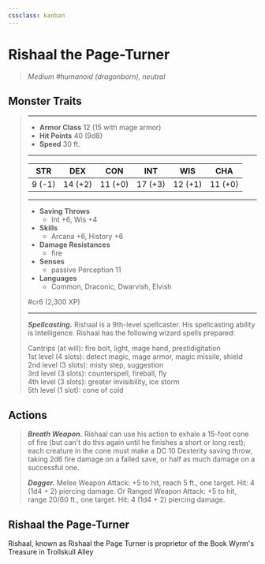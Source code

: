 ```yaml
---
cssclass: kanban
---
```


# Rishaal the Page-Turner
>*Medium #humanoid (dragonborn), neutral*
## Monster Traits
>___
>- **Armor Class** 12 (15 with mage armor)
>- **Hit Points** 40 (9d8)
>- **Speed** 30 ft.
>___
>|STR|DEX|CON|INT|WIS|CHA|
>|:---:|:---:|:---:|:---:|:---:|:---:|
>|9 (-1)|14 (+2)|11 (+0)|17 (+3)|12 (+1)|11 (+0)|
>___
>- **Saving Throws**
>	 - Int +6, Wis +4
>- **Skills**
>	 - Arcana +6, History +6
>- **Damage Resistances**
>	 - fire
>- **Senses**
>	 - passive Perception 11
>- **Languages**
>	 - Common, Draconic, Dwarvish, Elvish
>
> #cr6 (2,300 XP)
>___
>***Spellcasting.*** Rishaal is a 9th-level spellcaster. His spellcasting ability is Intelligence. Rishaal has the following wizard spells prepared:  
>
>Cantrips (at will): fire bolt, light, mage hand, prestidigitation  
>1st level (4 slots): detect magic, mage armor, magic missile, shield  
>2nd level (3 slots): misty step, suggestion  
>3rd level (3 slots): counterspell, fireball, fly  
>4th level (3 slots): greater invisibility, ice storm  
>5th level (1 slot): cone of cold  
>
## Actions
>***Breath Weapon.*** Rishaal can use his action to exhale a 15-foot cone of fire (but can't do this again until he finishes a short or long rest); each creature in the cone must make a DC 10 Dexterity saving throw, taking 2d6 fire damage on a failed save, or half as much damage on a successful one.  
>
>***Dagger.*** Melee Weapon Attack: +5 to hit, reach 5 ft., one target. Hit: 4 (1d4 + 2) piercing damage. Or Ranged Weapon Attack: +5 to hit, range 20/60 ft., one target. Hit: 4 (1d4 + 2) piercing damage.
## Rishaal the Page-Turner
Rishaal, known as Rishaal the Page Turner is proprietor of the Book Wyrm's Treasure in Trollskull Alley